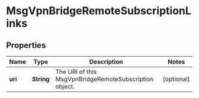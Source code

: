 
# MsgVpnBridgeRemoteSubscriptionLinks

## Properties
Name | Type | Description | Notes
------------ | ------------- | ------------- | -------------
**uri** | **String** | The URI of this MsgVpnBridgeRemoteSubscription object. |  [optional]



